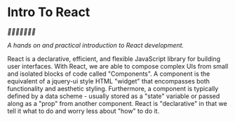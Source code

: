 <!---
{"next":"Intro/README.md","title":"Guten Tag!","first":true}
-->

# Intro To React 
*🎉🎈🎂🍾🎊🍻💃*

*A hands on and practical introduction
 to React development.*

React is a declarative, efficient, and flexible JavaScript library for building user interfaces. With React, we are able to compose complex UIs from small and isolated blocks of code called "Components". A component is the equivalent of a jquery-ui style HTML "widget" that encompasses both functionality and aesthetic styling. Furthermore, a component is typically defined by a data scheme - usually stored as a "state" variable or passed along as a "prop" from another component. React is "declarative" in that we tell it what to do and worry less about "how" to do it.
